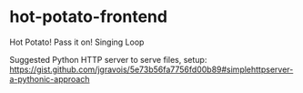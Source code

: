 # hot-potato-frontend
Hot Potato! Pass it on! Singing Loop

Suggested Python HTTP server to serve files, setup: https://gist.github.com/jgravois/5e73b56fa7756fd00b89#simplehttpserver-a-pythonic-approach
